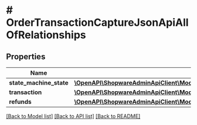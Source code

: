 # # OrderTransactionCaptureJsonApiAllOfRelationships

## Properties

Name | Type | Description | Notes
------------ | ------------- | ------------- | -------------
**state_machine_state** | [**\OpenAPI\ShopwareAdminApiClient\Model\OrderTransactionCaptureJsonApiAllOfRelationshipsStateMachineState**](OrderTransactionCaptureJsonApiAllOfRelationshipsStateMachineState.md) |  | [optional]
**transaction** | [**\OpenAPI\ShopwareAdminApiClient\Model\OrderTransactionCaptureJsonApiAllOfRelationshipsTransaction**](OrderTransactionCaptureJsonApiAllOfRelationshipsTransaction.md) |  | [optional]
**refunds** | [**\OpenAPI\ShopwareAdminApiClient\Model\OrderTransactionCaptureJsonApiAllOfRelationshipsRefunds**](OrderTransactionCaptureJsonApiAllOfRelationshipsRefunds.md) |  | [optional]

[[Back to Model list]](../../README.md#models) [[Back to API list]](../../README.md#endpoints) [[Back to README]](../../README.md)
